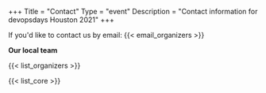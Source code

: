 +++
Title = "Contact"
Type = "event"
Description = "Contact information for devopsdays Houston 2021"
+++

If you'd like to contact us by email: {{< email_organizers >}}

**Our local team**

{{< list_organizers >}}


{{< list_core >}}
